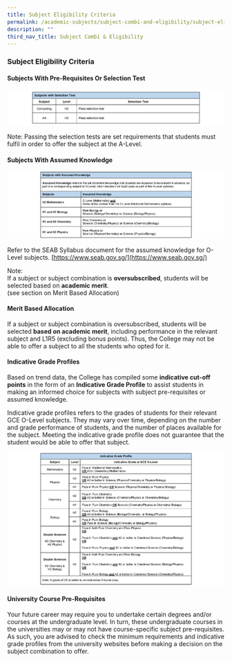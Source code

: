 ```yaml
---
title: Subject Eligibility Criteria
permalink: /academic-subjects/subject-combi-and-eligibility/subject-eligibility-criteria/
description: ""
third_nav_title: Subject Combi & Eligibility
---
```

### **Subject Eligibility Criteria**
#### **Subjects With Pre-Requisites Or Selection Test**

![](/images/sec1.png)

Note: Passing the selection tests are set requirements that students must fulfil in order to offer the subject at the A-Level.

#### **Subjects With Assumed Knowledge**

![](/images/sec2.png)

Refer to the SEAB Syllabus document for the assumed knowledge for O-Level subjects. [https://www.seab.gov.sg/](https://www.seab.gov.sg/)

Note:<br>
If a subject or subject combination is **oversubscribed**, students will be selected based on **academic merit**.<br>(see section on Merit Based Allocation)

#### **Merit Based Allocation**
If a subject or subject combination is oversubscribed, students will be selected **based on academic merit**, including performance in the relevant subject and L1R5 (excluding bonus points). Thus, the College may not be able to offer a subject to all the students who opted for it.

#### **Indicative Grade Profiles**
Based on trend data, the College has compiled some **indicative cut-off points** in the form of an **Indicative Grade Profile** to assist students in making an informed choice for subjects with subject pre-requisites or assumed knowledge.

Indicative grade profiles refers to the grades of students for their relevant GCE O-Level subjects. They may vary over time, depending on the number and grade performance of students, and the number of places available for the subject. Meeting the indicative grade profile does not guarantee that the student would be able to offer that subject.

![](/images/sec3.png)

#### **University Course Pre-Requisites**
Your future career may require you to undertake certain degrees and/or courses at the undergraduate level. In turn, these undergraduate courses in the universities may or may not have course-specific subject pre-requisites. As such, you are advised to check the minimum requirements and indicative grade profiles from the university websites before making a decision on the subject combination to offer.